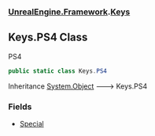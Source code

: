 ### [UnrealEngine.Framework](./UnrealEngine-Framework.md 'UnrealEngine.Framework').[Keys](./UnrealEngine-Framework-Keys.md 'UnrealEngine.Framework.Keys')
## Keys.PS4 Class
PS4  
```csharp
public static class Keys.PS4
```
Inheritance [System.Object](https://docs.microsoft.com/en-us/dotnet/api/System.Object 'System.Object') &#129106; Keys.PS4  
### Fields
- [Special](./UnrealEngine-Framework-Keys-PS4-Special.md 'UnrealEngine.Framework.Keys.PS4.Special')
